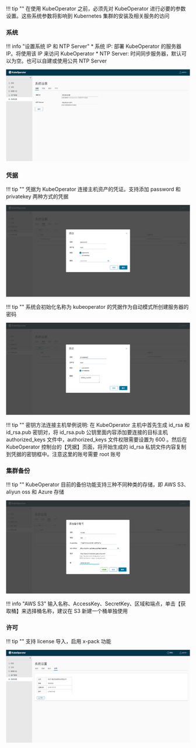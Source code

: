 
!!! tip ""
    在使用 KubeOperator 之前，必须先对 KubeOperator 进行必要的参数设置。这些系统参数将影响到 Kubernetes 集群的安装及相关服务的访问

### 系统

!!! info "设置系统 IP 和 NTP Server"
    * 系统 IP: 部署 KubeOperator 的服务器 IP。将使用该 IP 来访问 KubeOperator
    * NTP Server: 时间同步服务器，默认可以为空。也可以自建或使用公共 NTP Server

![setting-1](../img/user_manual/system_management/system-1.png)

### 凭据
!!! tip ""
    凭据为 KubeOperator 连接主机资产的凭证。支持添加 password 和 privatekey 两种方式的凭据

![key-1](../img/user_manual/system_management/key-1.png)

!!! tip ""
    系统会初始化名称为 kubeoperator 的凭据作为自动模式所创建服务器的密码

![key-2](../img/user_manual/system_management/key-2.png)

!!! tip ""
    密钥方法连接主机举例说明: 在 KubeOperator 主机中首先生成 id_rsa 和 id_rsa.pub 密钥对，将 id_rsa.pub 公钥里面内容添加要连接的目标主机 authorized_keys 文件中，authorized_keys 文件权限需要设置为 600 。然后在 KubeOperator 控制台的【凭据】页面，将开始生成的 id_rsa 私钥文件内容复制到凭据的密钥框中。注意这里的账号需要 root 账号

### 集群备份

!!! tip ""
    KubeOperator 目前的备份功能支持三种不同种类的存储，即 AWS S3、aliyun oss 和 Azure 存储

![backup-1](../img/user_manual/system_management/backup-1.png)

!!! info "AWS S3"
    输入名称、AccessKey、SecretKey、区域和端点，单击【获取桶】来选择桶名称，建议在 S3 新建一个桶单独使用

### 许可

!!! tip ""
    支持 license 导入，启用 x-pack 功能

![license-1](../img/user_manual/system_management/license-1.png)
